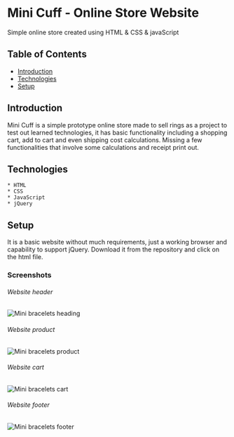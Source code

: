 # Mini Cuff - Online Store Website
Simple online store created using HTML & CSS & javaScript 

## Table of Contents
* [Introduction](#introduction)
* [Technologies](#technologies)
* [Setup](#setup)

## Introduction
Mini Cuff is a simple prototype online store made to sell rings as a project to test out learned technologies, it has basic functionality including a shopping cart, add to cart and even shipping cost calculations. Missing a few functionalities that involve some calculations and receipt print out. 

## Technologies

```
* HTML
* CSS
* JavaScript
* jQuery
```

## Setup
It is a basic website without much requirements, just a working browser and capability to support jQuery. Download it from the repository and click on the html file. 

### Screenshots

###### Website header
![Mini bracelets heading](https://user-images.githubusercontent.com/79358927/162286557-46089bfb-8f2c-45b4-b4b7-663bb939bb6c.JPG)
###### Website product
![Mini bracelets product](https://user-images.githubusercontent.com/79358927/162286585-9614f817-1ab6-48cc-b68d-5d5fd8d4956d.JPG)
###### Website cart
![Mini bracelets cart](https://user-images.githubusercontent.com/79358927/162286605-07b6df01-efc0-4968-994e-0a96c858b23d.JPG)
###### Website footer
![Mini bracelets footer](https://user-images.githubusercontent.com/79358927/162286627-9972bbb4-9a3b-4588-a706-36a0e1538be1.JPG)

